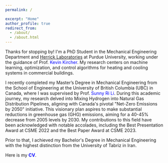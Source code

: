 ```yaml
---
permalink: /

excerpt: "Home"
author_profile: true
redirect_from: 
  - /about/
  - /about.html
---
```


Thanks for stopping by! I'm a PhD Student in the Mechanical Engineering Department and [Herrick Laboratories](https://engineering.purdue.edu/Herrick) at Purdue University, working under the guidance of Prof. <a href="https://kevinjkircher.com/" target="_blank" style="color:#0000FF; text-decoration:none;">Kevin Kircher</a>. My research centers on machine learning, optimization, and control algorithms for heating and cooling systems in commercial buildings. 

I recently completed my Master’s Degree in Mechanical Engineering from the School of Engineering at the University of British Columbia (UBC) in Canada, where I was supervised by Prof. <a href="https://engineering.ok.ubc.ca/about/contact/sunny-ri-li/" target="_blank" style="color:#0000FF; text-decoration:none;">Sunny Ri Li</a>. During this academic journey, my research delved into Mixing Hydrogen into Natural Gas Distribution Pipelines, aligning with Canada's pivotal "Net-Zero Emissions by 2050" initiative. This visionary plan aspires to make substantial reductions in greenhouse gas (GHG) emissions, aiming for a 40-45% decrease from 2005 levels by 2030. My contributions to this field have been acknowledged with notable accolades, including the Best Presentation Award at CSME 2022 and the Best Paper Award at CSME 2023.

Prior to that, I achieved my Bachelor's Degree in Mechanical Engineering with the highest distinction from the University of Tabriz in Iran.

Here is my <b><a href="https://arashjkh.github.io/files/CV_Arash_Jalil_Khabbazi.pdf" target="_blank" style="color:#0000FF; text-decoration:none;">CV</a></b>.
